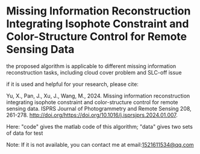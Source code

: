 # Missing Information Reconstruction Integrating Isophote Constraint and Color-Structure Control for Remote Sensing Data



the proposed algorithm is applicable to different missing information reconstruction tasks, including cloud cover problem and SLC-off issue

if it is used and helpful for your research, please cite:

Yu, X., Pan, J., Xu, J., Wang, M., 2024. Missing information reconstruction integrating isophote constraint and color-structure control for remote sensing data. ISPRS Journal of Photogrammetry and Remote Sensing 208, 261-278. http://doi.org/https://doi.org/10.1016/j.isprsjprs.2024.01.007.


Here: "code" gives the matlab code of this algorithm; "data" gives two sets of data for test

Note: If it is not available, you can contact me at email:1521611534@qq.com
